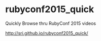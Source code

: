 # rubyconf2015_quick
Quickly Browse thru RubyConf 2015 videos

http://sri.github.io/rubyconf2015_quick/
